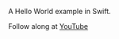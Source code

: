 A Hello World example in Swift.

Follow along at [YouTube](https://www.youtube.com/watch?v=w_0QPVG2pQk)
